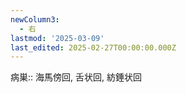 ```yaml
---
newColumn3:
  - 右
lastmod: '2025-03-09'
last_edited: 2025-02-27T00:00:00.000Z
---
```



病巣:: 海馬傍回, 舌状回, 紡錘状回
